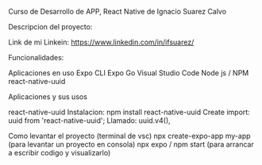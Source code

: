 Curso de Desarrollo de APP, React Native de Ignacio Suarez Calvo

Descripcion del proyecto:

Link de mi Linkein: https://www.linkedin.com/in/ifsuarez/

Funcionalidades:

Aplicaciones en uso
  Expo CLI 
  Expo Go
  Visual Studio Code
  Node js / NPM
  react-native-uuid 

  Aplicaciones y sus usos
  
  react-native-uuid
    Instalacion: npm install react-native-uuid
    Create import: uuid from 'react-native-uuid';
    Llamado: uuid.v4(),

Como levantar el proyecto (terminal de vsc)
  npx create-expo-app my-app (para levantar un proyecto en consola)
  npx expo / npm start (para arrancar a escribir codigo y visualizarlo)

